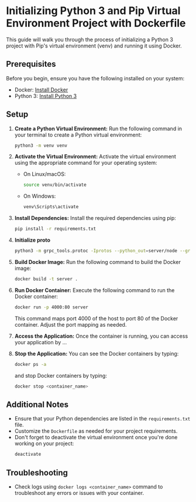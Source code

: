 # Initializing Python 3 and Pip Virtual Environment Project with Dockerfile

This guide will walk you through the process of initializing a Python 3 project with Pip's virtual environment (venv) and running it using Docker.

## Prerequisites

Before you begin, ensure you have the following installed on your system:

- Docker: [Install Docker](https://docs.docker.com/get-docker/)
- Python 3: [Install Python 3](https://www.python.org/downloads/)

## Setup

1. **Create a Python Virtual Environment:**
   Run the following command in your terminal to create a Python virtual environment:
   ```bash
   python3 -m venv venv
   ```

2. **Activate the Virtual Environment:**
   Activate the virtual environment using the appropriate command for your operating system:
   - On Linux/macOS:
     ```bash
     source venv/bin/activate
     ```
   - On Windows:
     ```bash
     venv\Scripts\activate
     ```

3. **Install Dependencies:**
   Install the required dependencies using pip:
   ```bash
   pip install -r requirements.txt
   ```

4. **Initialize proto**

   ```bash
   python3 -m grpc_tools.protoc -Iprotos --python_out=server/node --grpc_python_out=server/node protos/chat.proto
   ```

4. **Build Docker Image:**
   Run the following command to build the Docker image:
   ```bash
   docker build -t server .
   ```

5. **Run Docker Container:**
   Execute the following command to run the Docker container:
   ```bash
   docker run -p 4000:80 server
   ```

   This command maps port 4000 of the host to port 80 of the Docker container. Adjust the port mapping as needed.

6. **Access the Application:**
   Once the container is running, you can access your application by ...

7. **Stop the Application:**
   You can see the Docker containers by typing:
   ```bash
   docker ps -a
   ```

   and stop Docker containers by typing:
   ```bash
   docker stop <container_name>
   ```

## Additional Notes

- Ensure that your Python dependencies are listed in the `requirements.txt` file.
- Customize the `Dockerfile` as needed for your project requirements.
- Don't forget to deactivate the virtual environment once you're done working on your project:
   ```bash
   deactivate
   ```

## Troubleshooting

- Check logs using `docker logs <container_name>` command to troubleshoot any errors or issues with your container.
